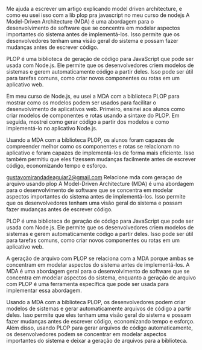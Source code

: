Me ajuda a escrever um artigo explicando model driven architecture, e como eu usei isso com a lib plop pra javascript no meu curso de nodejs
A Model-Driven Architecture (MDA) é uma abordagem para o desenvolvimento de software que se concentra em modelar aspectos importantes do sistema antes de implementá-los. Isso permite que os desenvolvedores tenham uma visão geral do sistema e possam fazer mudanças antes de escrever código.

PLOP é uma biblioteca de geração de código para JavaScript que pode ser usada com Node.js. Ele permite que os desenvolvedores criem modelos de sistemas e gerem automaticamente código a partir deles. Isso pode ser útil para tarefas comuns, como criar novos componentes ou rotas em um aplicativo web.

Em meu curso de Node.js, eu usei a MDA com a biblioteca PLOP para mostrar como os modelos podem ser usados ​​para facilitar o desenvolvimento de aplicativos web. Primeiro, ensinei aos alunos como criar modelos de componentes e rotas usando a sintaxe do PLOP. Em seguida, mostrei como gerar código a partir dos modelos e como implementá-lo no aplicativo Node.js.

Usando a MDA com a biblioteca PLOP, os alunos foram capazes de compreender melhor como os componentes e rotas se relacionam no aplicativo e foram capazes de implementá-los de forma mais eficiente. Isso também permitiu que eles fizessem mudanças facilmente antes de escrever código, economizando tempo e esforço.




gustavomirandadeaguiar2@gmail.com
Relacione mda com geraçao de arquivo usando plop
A Model-Driven Architecture (MDA) é uma abordagem para o desenvolvimento de software que se concentra em modelar aspectos importantes do sistema antes de implementá-los. Isso permite que os desenvolvedores tenham uma visão geral do sistema e possam fazer mudanças antes de escrever código.

PLOP é uma biblioteca de geração de código para JavaScript que pode ser usada com Node.js. Ele permite que os desenvolvedores criem modelos de sistemas e gerem automaticamente código a partir deles. Isso pode ser útil para tarefas comuns, como criar novos componentes ou rotas em um aplicativo web.

A geração de arquivo com PLOP se relaciona com a MDA porque ambas se concentram em modelar aspectos do sistema antes de implementá-los. A MDA é uma abordagem geral para o desenvolvimento de software que se concentra em modelar aspectos do sistema, enquanto a geração de arquivo com PLOP é uma ferramenta específica que pode ser usada para implementar essa abordagem.

Usando a MDA com a biblioteca PLOP, os desenvolvedores podem criar modelos de sistemas e gerar automaticamente arquivos de código a partir deles. Isso permite que eles tenham uma visão geral do sistema e possam fazer mudanças antes de escrever código, economizando tempo e esforço. Além disso, usando PLOP para gerar arquivos de código automaticamente, os desenvolvedores podem se concentrar em modelar aspectos importantes do sistema e deixar a geração de arquivos para a biblioteca.